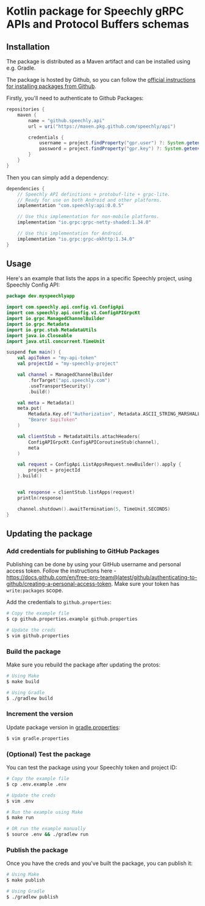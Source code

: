 # Kotlin package for Speechly gRPC APIs and Protocol Buffers schemas

## Installation

The package is distributed as a Maven artifact and can be installed using e.g. Gradle.

The package is hosted by Github, so you can follow the [official instructions for installing packages from Github](https://docs.github.com/en/free-pro-team@latest/packages/guides/configuring-gradle-for-use-with-github-packages).

Firstly, you'll need to authenticate to Github Packages:

```groovy
repositories {
    maven {
        name = "github.speechly.api"
        url = uri("https://maven.pkg.github.com/speechly/api")

        credentials {
            username = project.findProperty("gpr.user") ?: System.getenv("USERNAME")
            password = project.findProperty("gpr.key") ?: System.getenv("TOKEN")
        }
    }
}
```

Then you can simply add a dependency:

```groovy
dependencies {
    // Speechly API definitions + protobuf-lite + grpc-lite.
    // Ready for use on both Android and other platforms.
    implementation "com.speechly:api:0.0.5"

    // Use this implementation for non-mobile platforms.
    implementation "io.grpc:grpc-netty-shaded:1.34.0"

    // Use this implementation for Android.
    implementation "io.grpc:grpc-okhttp:1.34.0"
}
```

## Usage

Here's an example that lists the apps in a specific Speechly project, using Speechly Config API:

```kotlin
package dev.myspeechlyapp

import com.speechly.api.config.v1.ConfigApi
import com.speechly.api.config.v1.ConfigAPIGrpcKt
import io.grpc.ManagedChannelBuilder
import io.grpc.Metadata
import io.grpc.stub.MetadataUtils
import java.io.Closeable
import java.util.concurrent.TimeUnit

suspend fun main() {
    val apiToken = "my-api-token"
    val projectId = "my-speechly-project"

    val channel = ManagedChannelBuilder
        .forTarget("api.speechly.com")
        .useTransportSecurity()
        .build()

    val meta = Metadata()
    meta.put(
        Metadata.Key.of("Authorization", Metadata.ASCII_STRING_MARSHALLER),
        "Bearer $apiToken"
    )

    val clientStub = MetadataUtils.attachHeaders(
        ConfigAPIGrpcKt.ConfigAPICoroutineStub(channel),
        meta
    )

    val request = ConfigApi.ListAppsRequest.newBuilder().apply {
        project = projectId
    }.build()


    val response = clientStub.listApps(request)
    println(response)

    channel.shutdown().awaitTermination(5, TimeUnit.SECONDS)
}
```

## Updating the package

### Add credentials for publishing to GitHub Packages

Publishing can be done by using your GitHub username and personal access token. Follow the instructions here - https://docs.github.com/en/free-pro-team@latest/github/authenticating-to-github/creating-a-personal-access-token. Make sure your token has `write:packages` scope.

Add the credentials to `github.properties`:

```sh
# Copy the example file
$ cp github.properties.example github.properties

# Update the creds
$ vim github.properties
```

### Build the package

Make sure you rebuild the package after updating the protos:

```sh
# Using Make
$ make build

# Using Gradle
$ ./gradlew build
```

### Increment the version

Update package version in [gradle.properties](./gradle.properties):

```sh
$ vim gradle.properties
```

### (Optional) Test the package

You can test the package using your Speechly token and project ID:

```sh
# Copy the example file
$ cp .env.example .env

# Update the creds
$ vim .env

# Run the example using Make
$ make run

# OR run the example manually
$ source .env && ./gradlew run
```

### Publish the package

Once you have the creds and you've built the package, you can publish it:

```sh
# Using Make
$ make publish

# Using Gradle
$ ./gradlew publish
```

